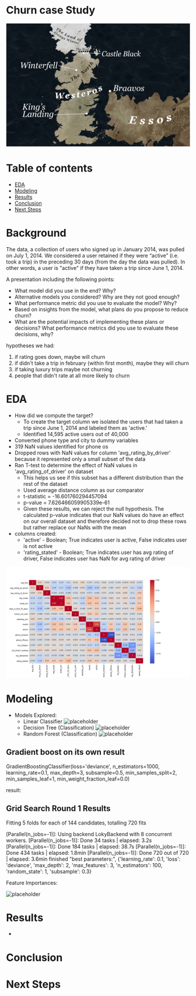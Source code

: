 # Churn case Study
![Banner](images/map.png)

# Table of contents

* [EDA](#EDA)
* [Modeling](#Modeling)
* [Results](#Results)
* [Conclusion](#Conclusion)
* [Next Steps](#Next-Steps)


# Background

The data, a collection of users who signed up in January 2014, was pulled on July 1, 2014. We considered a user retained if they were “active” (i.e. took a trip) in the preceding 30 days (from the day the data was pulled). In other words, a user is "active" if they have taken a trip since June 1, 2014.

A presentation including the following points:

* What model did you use in the end? Why?
* Alternative models you considered? Why are they not good enough?
* What performance metric did you use to evaluate the model? Why?
* Based on insights from the model, what plans do you propose to reduce churn?
* What are the potential impacts of implementing these plans or decisions? What performance metrics did you use to evaluate these decisions, why?

hypotheses we had:
1. if rating goes down, maybe will churn
2. if didn't take a trip in february (within first month), maybe they will churn
3. if taking luxury trips maybe not churning
4. people that didn't rate at all more likely to churn

# EDA

* How did we compute the target? 
    * To create the target column we isolated the users that had taken a trip since June 1, 2014 and labeled them as 'active.'
    * Identified 14,595 active users out of 40,000
* Converted phone type and city to dummy variables
* 319 NaN values identified for phone os
* Dropped rows with NaN values for column 'avg_rating_by_driver' because it represented only a small subset of the data
* Ran T-test to determine the effect of NaN values in 'avg_rating_of_driver' on dataset
    * This helps us see if this subset has a different distribution than the rest of the dataset
    * Used average distance column as our comparator
    * t-statistic = -16.601760294457094
    * p-value = 7.626466059905339e-61
    * Given these results, we can reject the null hypothesis. The calculated p-value indicates that our NaN values do have an effect on our overall dataset and therefore decided not to drop these rows but rather replace our NaNs with the mean
* columns created:
    * 'active' - Boolean; True indicates user is active, False indicates user is not active
    * 'rating_stated' - Boolean; True indicates user has avg rating of driver, False indicates user has NaN for avg rating of driver


![correlation_matrix](images/correlationmatrix.png)


# Modeling
* Models Explored:
    * Linear Classifier
![placeholder](images/)
    * Decision Tree (Classification)
![placeholder](images/)
    * Random Forest (Classification)
![placeholder](images/)

## Gradient boost on its own result
GradientBoostingClassifier(loss='deviance',
                             n_estimators=1000,
                             learning_rate=0.1,
                             max_depth=3,
                             subsample=0.5,
                             min_samples_split=2,
                             min_samples_leaf=1,
                             min_weight_fraction_leaf=0.0)

result: 


## Grid Search Round 1 Results
Fitting 5 folds for each of 144 candidates, totalling 720 fits

[Parallel(n_jobs=-1)]: Using backend LokyBackend with 8 concurrent workers.
[Parallel(n_jobs=-1)]: Done  34 tasks      | elapsed:    3.2s
[Parallel(n_jobs=-1)]: Done 184 tasks      | elapsed:   38.7s
[Parallel(n_jobs=-1)]: Done 434 tasks      | elapsed:  1.8min
[Parallel(n_jobs=-1)]: Done 720 out of 720 | elapsed:  3.6min finished
"best parameters:", {'learning_rate': 0.1, 'loss': 'deviance', 'max_depth': 2, 'max_features': 3, 'n_estimators': 100, 'random_state': 1, 'subsample': 0.3}

Feature Importances:

![placeholder](images/)
# Results
* 

# Conclusion

# Next Steps

